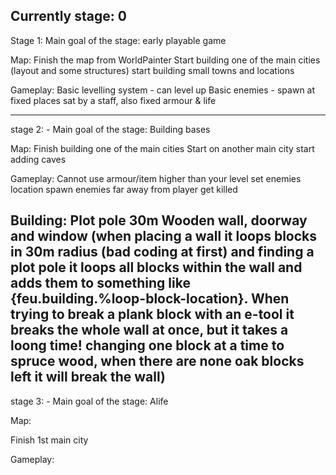 Currently stage: 0
---
Stage 1: Main goal of the stage: early playable game

Map:
Finish the map from WorldPainter
Start building one of the main cities (layout and some structures)
start building small towns and locations

Gameplay:
Basic levelling system - can level up 
Basic enemies - spawn at fixed places sat by a staff, also fixed armour & life 

---
stage 2: - Main goal of the stage: Building bases

Map:
Finish building one of the main cities
Start on another main city
start adding caves

Gameplay:
Cannot use armour/item higher than your level
set enemies location spawn
enemies far away from player get killed

Building:
Plot pole 30m
Wooden wall, doorway and window (when placing a wall it loops blocks in 30m radius (bad coding at first) and finding a plot pole it loops all blocks within the wall and adds them to something like {feu.building.%loop-block-location}. When trying to break a plank block with an e-tool it breaks the whole wall at once, but it takes a loong time! changing one block at a time to spruce wood, when there are none oak blocks left it will break the wall)
---
stage 3: - Main goal of the stage: Alife

Map:

Finish 1st main city


Gameplay:
